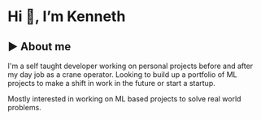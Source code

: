 # Hi 👋, I’m Kenneth

## :arrow_forward: About me
I'm a self taught developer working on personal projects before and after my day job as a crane operator. 
Looking to build up a portfolio of ML projects to make a shift in work in the future or start a startup.

Mostly interested in working on ML based projects to solve real world problems.


<!---
kkalera/kkalera is a ✨ special ✨ repository because its `README.md` (this file) appears on your GitHub profile.
You can click the Preview link to take a look at your changes.
--->
